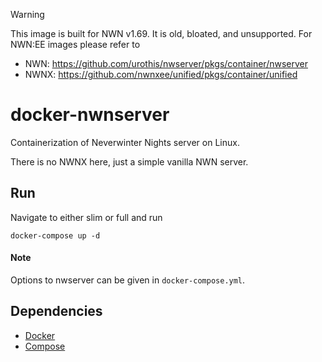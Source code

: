> [!WARNING]  
> This image is built for NWN v1.69. It is old, bloated, and unsupported.
> For NWN:EE images please refer to
> - NWN: https://github.com/urothis/nwserver/pkgs/container/nwserver
> - NWNX: https://github.com/nwnxee/unified/pkgs/container/unified

# docker-nwnserver

Containerization of Neverwinter Nights server on Linux.

There is no NWNX here, just a simple vanilla NWN server.

## Run
Navigate to either slim or full and run
```
docker-compose up -d
```

#### Note
Options to nwserver can be given in `docker-compose.yml`.

## Dependencies
- [Docker](https://docs.docker.com/engine/installation/)
- [Compose](https://docs.docker.com/compose/install/)
